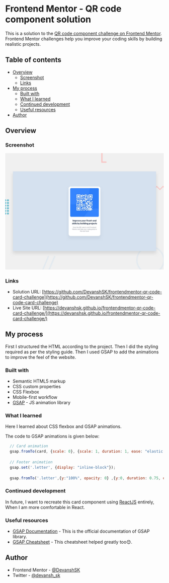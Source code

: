 # Frontend Mentor - QR code component solution

This is a solution to the [QR code component challenge on Frontend Mentor](https://www.frontendmentor.io/challenges/qr-code-component-iux_sIO_H). Frontend Mentor challenges help you improve your coding skills by building realistic projects. 

## Table of contents

- [Overview](#overview)
  - [Screenshot](#screenshot)
  - [Links](#links)
- [My process](#my-process)
  - [Built with](#built-with)
  - [What I learned](#what-i-learned)
  - [Continued development](#continued-development)
  - [Useful resources](#useful-resources)
- [Author](#author)


## Overview

### Screenshot

![](./design/desktop-preview.jpg)
### Links

- Solution URL: [https://github.com/DevanshSK/frontendmentor-qr-code-card-challenge](https://github.com/DevanshSK/frontendmentor-qr-code-card-challenge)
- Live Site URL: [https://devanshsk.github.io/frontendmentor-qr-code-card-challenge/](https://devanshsk.github.io/frontendmentor-qr-code-card-challenge/)

## My process
First I structured the HTML according to the project.
Then I did the styling required as per the styling guide.
Then I used GSAP to add the animations to improve the feel of the website. 
### Built with
- Semantic HTML5 markup
- CSS custom properties
- CSS Flexbox
- Mobile-first workflow
- [GSAP](https://greensock.com/gsap/) - JS animation library

### What I learned

Here I learned about CSS flexbox and GSAP animations.

The code to GSAP animations is given below:

```js
  // Card animation
  gsap.fromTo(card, {scale: 0}, {scale: 1, duration: 1, ease: "elastic.out(1.5, 1)"});

  // Footer animation
  gsap.set('.letter', {display: "inline-block"});
    
  gsap.fromTo('.letter',{y:"100%", opacity: 0} ,{y:0, duration: 0.75, opacity: 1, delay: 2, stagger: 0.05, ease: "back.out(3)"});
```

### Continued development

In future, I want to recreate this card component using [ReactJS](https://reactjs.org/) entirely, When I am more comfortable in React.

### Useful resources

- [GSAP Documentation](https://www.example.com) - This is the official documentation of GSAP library.
- [GSAP Cheatsheet](https://greensock.com/cheatsheet/) - This cheatsheet helped greatly too😊.

## Author
- Frontend Mentor - [@DevanshSK](https://www.frontendmentor.io/profile/DevanshSK)
- Twitter - [@devansh_sk](https://twitter.com/devansh_sk)

